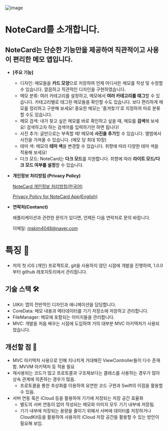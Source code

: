 ![image](https://github.com/user-attachments/assets/370e98a0-b73d-4c83-8d59-5f0500d59ee5)

# NoteCard를 소개합니다.

## NoteCard는 단순한 기능만을 제공하여 직관적이고 사용이 편리한 **메모 앱**입니다.

- **[주요 기능]**
    - 디자인: 메모들을 **카드 모양**으로 저장하여 언제 어디서든 메모를 작성 및 수정할 수 있습니다. 깔끔하고 직관적인 디자인을 구현하였습니다.
    - 메모 분류: 여러 카테고리를 설정하고, 메모에서 **여러 카테고리를 태그**할 수 있습니다. 카테고리별로 태그된 메모들을 확인할 수도 있습니다. 보다 편리하게 메모를 정리하고 구분해 보세요! 중요한 메모는 '즐겨찾기'로 지정하여 따로 분류할 수도 있습니다.
    - 메모 검색: 내가 찾고 싶은 메모를 바로 확인하고 싶을 때, 메모를 **검색**해 보세요! 검색하고자 하는 검색어를 입력하기만 하면 됩니다!
    - 사진 추가: 글만으로는 부족할 때! 메모에 **사진을 추가**할 수 있습니다. 앨범에서 사진을 가져올 수 있습니다. (메모 당 최대 10장)
    - 테마 색: 메모의 **테마 색**을 변경할 수 있습니다. 취향에 따라 다양한 테마 색을 적용해 보세요!
    - 다크 모드: NoteCard는 **다크 모드**를 지원합니다. 취향에 따라 **라이트 모드/다크 모드 여부를 설정**할 수 있습니다.
- **개인정보 처리방침 (Privacy Policy)**
    
    [NoteCard 개인정보 처리방침(한국어)](https://www.notion.so/NoteCard-0273910b31a84d4aafdd52f4e9e82fc2?pvs=21)
    
    [Privacy Policy for NoteCard App(English)](https://www.notion.so/Privacy-Policy-for-NoteCard-App-English-c5d86d3068a846a2a81f48eff8433172?pvs=21)
    
- **연락처(Contanct)**
    
    애플리케이션과 관련한 문의가 있다면, 언제든 다음 연락처로 문의 바랍니다. 
    
    이메일: mskim4048@naver.com

# 특징 📍

- 저의 첫 iOS (개인) 프로젝트로, git을 사용하지 않던 시점에 개발을 진행하여, 1.0.0 부터 github 레포지토리에서 관리됩니다.
## 기술 스택 🛠️
- UIKit: 앱의 전반적인 디자인과 애니메이션을 담당합니다.
- CoreData: 메모 내용과 메타데이터를 기기 저장소에 저장하고 관리합니다.
- FileManager: 메모에 포함되는 이미지들을 관리합니다.
- MVC: 개발을 처음 배우는 시점에 도입하여 거의 대부분 MVC 아키텍처가 사용되었습니다.
## 개선할 점 📝
- MVC 아키텍처 사용으로 인해 지나치게 거대해진 ViewController들이 다수 존재함.
  MVVM 아키텍처 등 적용 필요
- 재사용되는 코드가 많고 프로토콜과 구조체보다는 클래스를 사용하는 경우가 많아 상속 관계에 의존하는 경우가 많음.<br/>
  - 프로토콜을 통한 추상화를 이용하여 유연한 코드 구현과 Swift의 이점을 활용할 수 있음.
- 서버 연동 혹은 iCloud 등을 활용하여 기기에 저장되는 저장 공간 효율화<br/>
  - 별도의 서버 연동이 없어 작성되는 메모와 이미지 모두 기기 내부에 저장됨.<br/>
  - 기기 내부에 저장되는 용량을 줄이기 위해서 서버에 데이터를 저장하거나 CloudKit등을 활용하여 사용자의 iCloud 저장 공간을 활용할 수 있는 방안이 필요해 보임.
